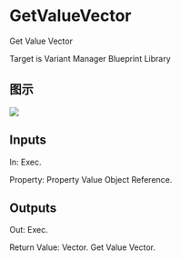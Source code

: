 # GetValueVector

Get Value Vector

Target is Variant Manager Blueprint Library

## 图示

![]($-20221218-21240372.png)

## Inputs

In: Exec.

Property: Property Value Object Reference.  

## Outputs

Out: Exec.

Return Value: Vector. Get Value Vector.

